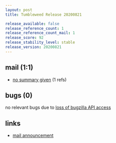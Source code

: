 ```yaml
---
layout: post
title: Tumbleweed Release 20200821

release_available: false
release_reference_count: 1
release_reference_count_mail: 1
release_score: 92
release_stability_level: stable
release_version: 20200821
---
```


## mail (1:1)

- [no summary given](https://github.com/boombatower/tumbleweed-review/issues/10) (1 refs)

## bugs (0)

<!--more-->

no relevant bugs due to [loss of bugzilla API access](https://bugzilla.opensuse.org/show_bug.cgi?id=1157722)



## links

- [mail announcement](https://github.com/boombatower/tumbleweed-review/issues/10)
